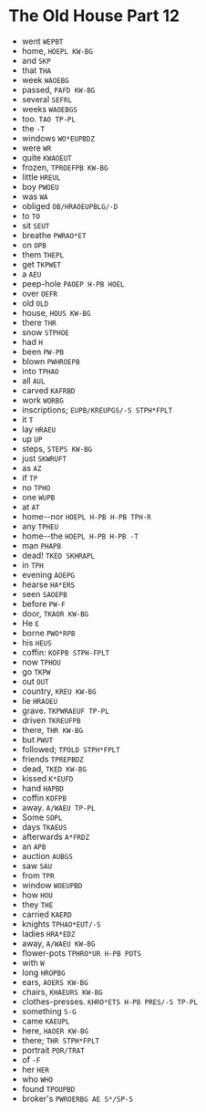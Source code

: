 # The Old House Part 12

* went `WEPBT`
* home, `HOEPL KW-BG`
* and `SKP`
* that `THA`
* week `WAOEBG`
* passed, `PAFD KW-BG`
* several `SEFRL`
* weeks `WAOEBGS`
* too. `TAO TP-PL`
* the `-T`
* windows `WO*EUPBDZ`
* were `WR`
* quite `KWAOEUT`
* frozen, `TPROEFPB KW-BG`
* little `HREUL`
* boy `PWOEU`
* was `WA`
* obliged `OB/HRAOEUPBLG/-D`
* to `TO`
* sit `SEUT`
* breathe `PWRAO*ET`
* on `OPB`
* them `THEPL`
* get `TKPWET`
* a `AEU`
* peep-hole `PAOEP H-PB HOEL`
* over `OEFR`
* old `OLD`
* house, `HOUS KW-BG`
* there `THR`
* snow `STPHOE`
* had `H`
* been `PW-PB`
* blown `PWHROEPB`
* into `TPHAO`
* all `AUL`
* carved `KAFRBD`
* work `WORBG`
* inscriptions; `EUPB/KREUPGS/-S STPH*FPLT`
* it `T`
* lay `HRAEU`
* up `UP`
* steps, `STEPS KW-BG`
* just `SKWRUFT`
* as `AZ`
* if `TP`
* no `TPHO`
* one `WUPB`
* at `AT`
* home--nor `HOEPL H-PB H-PB TPH-R`
* any `TPHEU`
* home--the `HOEPL H-PB H-PB -T`
* man `PHAPB`
* dead! `TKED SKHRAPL`
* in `TPH`
* evening `AOEPG`
* hearse `HA*ERS`
* seen `SAOEPB`
* before `PW-F`
* door, `TKAOR KW-BG`
* He `E`
* borne `PWO*RPB`
* his `HEUS`
* coffin: `KOFPB STPH-FPLT`
* now `TPHOU`
* go `TKPW`
* out `OUT`
* country, `KREU KW-BG`
* lie `HRAOEU`
* grave. `TKPWRAEUF TP-PL`
* driven `TKREUFPB`
* there, `THR KW-BG`
* but `PWUT`
* followed; `TPOLD STPH*FPLT`
* friends `TPREPBDZ`
* dead, `TKED KW-BG`
* kissed `K*EUFD`
* hand `HAPBD`
* coffin `KOFPB`
* away. `A/WAEU TP-PL`
* Some `SOPL`
* days `TKAEUS`
* afterwards `A*FRDZ`
* an `APB`
* auction `AUBGS`
* saw `SAU`
* from `TPR`
* window `WOEUPBD`
* how `HOU`
* they `THE`
* carried `KAERD`
* knights `TPHAO*EUT/-S`
* ladies `HRA*EDZ`
* away, `A/WAEU KW-BG`
* flower-pots `TPHRO*UR H-PB POTS`
* with `W`
* long `HROPBG`
* ears, `AOERS KW-BG`
* chairs, `KHAEURS KW-BG`
* clothes-presses. `KHRO*ETS H-PB PRES/-S TP-PL`
* something `S-G`
* came `KAEUPL`
* here, `HAOER KW-BG`
* there; `THR STPH*FPLT`
* portrait `POR/TRAT`
* of `-F`
* her `HER`
* who `WHO`
* found `TPOUPBD`
* broker's `PWROERBG AE S*/SP-S`
